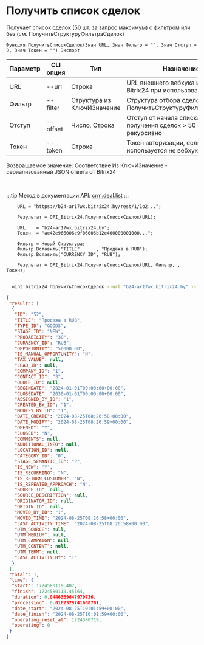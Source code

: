 ﻿---
sidebar_position: 4
---

# Получить список сделок
 Получает список сделок (50 шт. за запрос максимум) с фильтром или без (см. ПолучитьСтруктуруФильтраСделок)



`Функция ПолучитьСписокСделок(Знач URL, Знач Фильтр = "", Знач Отступ = 0, Знач Токен = "") Экспорт`

  | Параметр | CLI опция | Тип | Назначение |
  |-|-|-|-|
  | URL | --url | Строка | URL внешнего вебхука или адрес Bitrix24 при использовании токена |
  | Фильтр | --filter | Структура из КлючИЗначение | Структура отбора сделок (см. ПолучитьСтруктуруФильтраСделок) |
  | Отступ | --offset | Число, Строка | Отступ от начала списка для получения сделок > 50 шт. рекурсивно |
  | Токен | --token | Строка | Токен авторизации, если используется не вебхук |

  
  Возвращаемое значение:   Соответствие Из КлючИЗначение - сериализованный JSON ответа от Bitrix24

<br/>

:::tip
Метод в документации API: [crm.deal.list](https://dev.1c-bitrix.ru/rest_help/crm/cdeals/crm_deal_list.php)
:::
<br/>


```bsl title="Пример кода"
    URL = "https://b24-ar17wx.bitrix24.by/rest/1/1o2...";

    Результат = OPI_Bitrix24.ПолучитьСписокСделок(URL);

    URL    = "b24-ar17wx.bitrix24.by";
    Токен  = "ae42e966006e9f06006b12e400000001000...";

    Фильтр = Новый Структура;
    Фильтр.Вставить("TITLE"      , "Продажа в RUB");
    Фильтр.Вставить("CURRENCY_ID", "RUB");

    Результат = OPI_Bitrix24.ПолучитьСписокСделок(URL, Фильтр, , Токен);
```



```sh title="Пример команды CLI"
    
  oint bitrix24 ПолучитьСписокСделок --url "b24-ar17wx.bitrix24.by" --filter %filter% --offset %offset% --token "6476c766006e9f06006b12e400000001000..."

```

```json title="Результат"
{
 "result": [
  {
   "ID": "52",
   "TITLE": "Продажа в RUB",
   "TYPE_ID": "GOODS",
   "STAGE_ID": "NEW",
   "PROBABILITY": "30",
   "CURRENCY_ID": "RUB",
   "OPPORTUNITY": "50000.00",
   "IS_MANUAL_OPPORTUNITY": "N",
   "TAX_VALUE": null,
   "LEAD_ID": null,
   "COMPANY_ID": "1",
   "CONTACT_ID": "3",
   "QUOTE_ID": null,
   "BEGINDATE": "2024-01-01T00:00:00+00:00",
   "CLOSEDATE": "2030-01-01T00:00:00+00:00",
   "ASSIGNED_BY_ID": "1",
   "CREATED_BY_ID": "1",
   "MODIFY_BY_ID": "1",
   "DATE_CREATE": "2024-08-25T08:26:58+00:00",
   "DATE_MODIFY": "2024-08-25T08:26:59+00:00",
   "OPENED": "Y",
   "CLOSED": "N",
   "COMMENTS": null,
   "ADDITIONAL_INFO": null,
   "LOCATION_ID": null,
   "CATEGORY_ID": "0",
   "STAGE_SEMANTIC_ID": "P",
   "IS_NEW": "Y",
   "IS_RECURRING": "N",
   "IS_RETURN_CUSTOMER": "N",
   "IS_REPEATED_APPROACH": "N",
   "SOURCE_ID": null,
   "SOURCE_DESCRIPTION": null,
   "ORIGINATOR_ID": null,
   "ORIGIN_ID": null,
   "MOVED_BY_ID": "1",
   "MOVED_TIME": "2024-08-25T08:26:58+00:00",
   "LAST_ACTIVITY_TIME": "2024-08-25T08:26:58+00:00",
   "UTM_SOURCE": null,
   "UTM_MEDIUM": null,
   "UTM_CAMPAIGN": null,
   "UTM_CONTENT": null,
   "UTM_TERM": null,
   "LAST_ACTIVITY_BY": "1"
  }
 ],
 "total": 1,
 "time": {
  "start": 1724580119.407,
  "finish": 1724580119.45164,
  "duration": 0.0446369647979736,
  "processing": 0.0162379741668701,
  "date_start": "2024-08-25T10:01:59+00:00",
  "date_finish": "2024-08-25T10:01:59+00:00",
  "operating_reset_at": 1724580719,
  "operating": 0
 }
}
```
